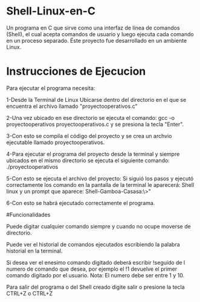 # Shell-Linux-en-C

Un programa en C que sirve como una interfaz de línea de comandos (Shell), el cual acepta comandos de usuario y luego ejecuta cada comando en un proceso separado. Éste proyecto fue desarrollado en un ambiente Linux.
# Instrucciones de Ejecucion

Para ejecutar el programa necesita:

1-Desde la Terminal de Linux Ubicarse dentro del directorio en el que se encuentra el archivo llamado "proyectooperativos.c"

2-Una vez ubicado en ese directorio se ejecuta el comando: gcc -o proyectooperativos proyectooperativos.c y se presiona la tecla "Enter".

3-Con esto se compila el código del proyecto y se crea un archvio ejecutable llamado proyectooperativos.

4-Para ejecutar el programa del proyecto desde la terminal y siempre ubicados en el mismo directorio se ejecuta el siguiente comando: ./proyectooperativos

5-Con esto se ejecuta el archivo del proyecto: Si siguió los pasos y ejecutó correctamente los comando en la pantalla de la terminal le aparecerá: 
Shell linux
y un prompt que aparece: 
Shell-Gamboa-Casasa:\\>"

6-Con esto se habrá ejecutado correctamente el programa.

#Funcionalidades

Puede digitar cualquier comando siempre y cuando no ocupe moverse de directorio.

Puede ver el historial de comandos ejecutados escribiendo la palabra historial en la terminal.

Si desea ver el enesimo comando digitado deberá escribir !seguido de l numero de comando que desea, por ejemplo el !1 devuelve el primer comando digitado por el usuario. Nota: El numero debe ser entre 1 y 10.

Para salir del programa o del Shell creado digite salir o presione la tecla CTRL+Z o CTRL+Z 
